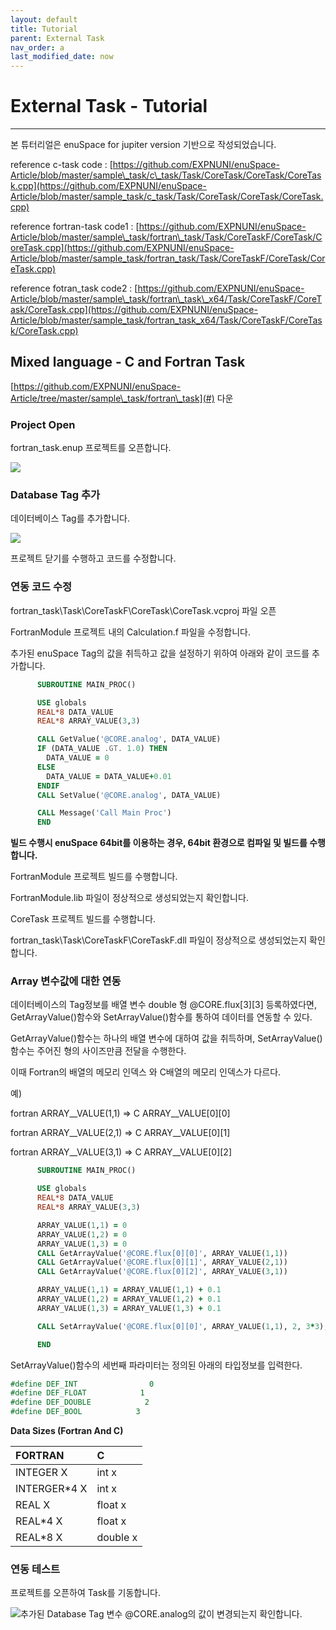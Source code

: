 ```yaml
---
layout: default
title: Tutorial
parent: External Task
nav_order: a
last_modified_date: now
---
```



# External Task - Tutorial

---

본 튜터리얼은 enuSpace for jupiter version 기반으로 작성되었습니다.

reference c-task code : [https://github.com/EXPNUNI/enuSpace-Article/blob/master/sample\_task/c\_task/Task/CoreTask/CoreTask/CoreTask.cpp](https://github.com/EXPNUNI/enuSpace-Article/blob/master/sample_task/c_task/Task/CoreTask/CoreTask/CoreTask.cpp)

reference fortran-task code1 : [https://github.com/EXPNUNI/enuSpace-Article/blob/master/sample\_task/fortran\_task/Task/CoreTaskF/CoreTask/CoreTask.cpp](https://github.com/EXPNUNI/enuSpace-Article/blob/master/sample_task/fortran_task/Task/CoreTaskF/CoreTask/CoreTask.cpp)

reference fotran\_task code2 : [https://github.com/EXPNUNI/enuSpace-Article/blob/master/sample\_task/fortran\_task\_x64/Task/CoreTaskF/CoreTask/CoreTask.cpp](https://github.com/EXPNUNI/enuSpace-Article/blob/master/sample_task/fortran_task_x64/Task/CoreTaskF/CoreTask/CoreTask.cpp)

## Mixed language - C and Fortran Task

[https://github.com/EXPNUNI/enuSpace-Article/tree/master/sample\_task/fortran\_task](#) 다운

### Project Open

fortran\_task.enup 프로젝트를 오픈합니다.

![](./assets/externaltask/project_open.png)

### Database Tag 추가

데이터베이스 Tag를 추가합니다.

![](./assets/externaltask/database_add.png)

프로젝트 닫기를 수행하고 코드를 수정합니다.

### 연동 코드 수정

fortran\_task\Task\CoreTaskF\CoreTask\CoreTask.vcproj 파일 오픈

FortranModule 프로젝트 내의 Calculation.f 파일을 수정합니다.

추가된 enuSpace Tag의 값을 취득하고 값을 설정하기 위하여 아래와 같이 코드를 추가합니다.

```fortran
      SUBROUTINE MAIN_PROC()

      USE globals                       
      REAL*8 DATA_VALUE 
      REAL*8 ARRAY_VALUE(3,3)

      CALL GetValue('@CORE.analog', DATA_VALUE)
      IF (DATA_VALUE .GT. 1.0) THEN
        DATA_VALUE = 0
      ELSE
        DATA_VALUE = DATA_VALUE+0.01
      ENDIF
      CALL SetValue('@CORE.analog', DATA_VALUE)      

      CALL Message('Call Main Proc')
      END
```

**빌드 수행시 enuSpace 64bit를 이용하는 경우, 64bit 환경으로 컴파일 및 빌드를 수행합니다.**

FortranModule 프로젝트 빌드를 수행합니다.

FortranModule.lib 파일이 정상적으로 생성되었는지 확인합니다.

CoreTask 프로젝트 빌드를 수행합니다.

fortran\_task\Task\CoreTaskF\CoreTaskF.dll 파일이 정상적으로 생성되었는지 확인합니다.

### Array 변수값에 대한 연동

데이터베이스의 Tag정보를 배열 변수 double 형 @CORE.flux\[3\]\[3\] 등록하였다면, GetArrayValue\(\)함수와 SetArrayValue\(\)함수를 통하여 데이터를 연동할 수 있다.

GetArrayValue\(\)함수는 하나의 배열 변수에 대하여 값을 취득하며, SetArrayValue\(\)함수는 주어진 형의 사이즈만큼 전달을 수행한다.

이때 Fortran의 배열의 메모리 인덱스 와 C배열의 메모리 인덱스가 다르다.

예\)

fortran ARRAY\_\_VALUE\(1,1\)  =&gt; C ARRAY\_\_VALUE\[0\]\[0\]

fortran ARRAY\_\_VALUE\(2,1\)  =&gt; C ARRAY\_\_VALUE\[0\]\[1\]

fortran ARRAY\_\_VALUE\(3,1\)  =&gt; C ARRAY\_\_VALUE\[0\]\[2\]

```fortran
      SUBROUTINE MAIN_PROC()

      USE globals                       
      REAL*8 DATA_VALUE 
      REAL*8 ARRAY_VALUE(3,3)

      ARRAY_VALUE(1,1) = 0
      ARRAY_VALUE(1,2) = 0
      ARRAY_VALUE(1,3) = 0      
      CALL GetArrayValue('@CORE.flux[0][0]', ARRAY_VALUE(1,1))
      CALL GetArrayValue('@CORE.flux[0][1]', ARRAY_VALUE(2,1))
      CALL GetArrayValue('@CORE.flux[0][2]', ARRAY_VALUE(3,1))

      ARRAY_VALUE(1,1) = ARRAY_VALUE(1,1) + 0.1
      ARRAY_VALUE(1,2) = ARRAY_VALUE(1,2) + 0.1
      ARRAY_VALUE(1,3) = ARRAY_VALUE(1,3) + 0.1

      CALL SetArrayValue('@CORE.flux[0][0]', ARRAY_VALUE(1,1), 2, 3*3);

      END
```

SetArrayValue\(\)함수의 세번째 파라미터는 정의된 아래의 타입정보를 입력한다.

```fortran
#define DEF_INT                0
#define DEF_FLOAT            1
#define DEF_DOUBLE            2
#define DEF_BOOL            3
```

**Data Sizes \(Fortran And C\)**

| FORTRAN | C |
| :--- | :--- |
| INTEGER X | int x |
| INTERGER\*4 X | int x |
| REAL X | float x |
| REAL\*4 X | float x |
| REAL\*8 X | double x |

### 연동 테스트

프로젝트를 오픈하여 Task를 기동합니다.

![](./assets/externaltask/test.png)추가된 Database Tag 변수 @CORE.analog의 값이 변경되는지 확인합니다.

